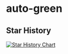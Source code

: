 # auto-green

## Star History

[![Star History Chart](https://api.star-history.com/svg?repos=Fitye/fantastic-octo-broccoli&type=Date)](https://star-history.com/#Fitye/fantastic-octo-broccoli&Date)

